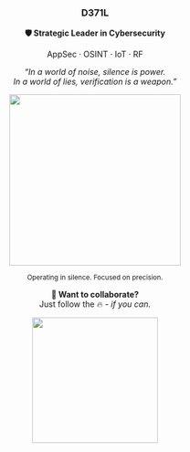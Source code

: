 <h3 align="center">D371L</h2>
<p align="center"><b>🛡️ Strategic Leader in Cybersecurity</b></p>
<p align="center">AppSec · OSINT · IoT · RF</p>

<p align="center">
  <i>“In a world of noise, silence is power.<br>
  In a world of lies, verification is a weapon.”</i>
</p>

<p align="center">
  <img src="https://user-images.githubusercontent.com/74038190/212284115-f47cd8ff-2ffb-4b04-b5bf-4d1c14c0247f.gif" width="300"/>
</p>

<p align="center"><sub>Operating in silence. Focused on precision.</sub></p>

<p align="center">
  <b>🧿 Want to collaborate?</b><br>
  Just follow the 🔥 - <i>if you can.</i>
</p>

<p align="center">
  <img src="https://user-images.githubusercontent.com/74038190/214644145-264f4759-7633-441e-9d67-d8dda9d50d26.gif" width="220"/>
</p>
